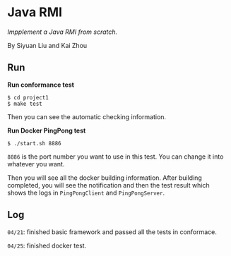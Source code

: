 # Java RMI

_Impplement a Java RMI from scratch._

By Siyuan Liu and Kai Zhou

## Run
__Run conformance test__

```
$ cd project1
$ make test
```
Then you can see the automatic checking information.

__Run Docker PingPong test__

```
$ ./start.sh 8886
```
`8886` is the port number you want to use in this test. You can change it into
whatever you want.

Then you will see all the docker building information. After building completed,
you will see the notification and then the test result which shows the logs in
`PingPongClient` and `PingPongServer`.


## Log
`04/21`: finished basic framework and passed all the tests in conformace.

`04/25`: finished docker test.
